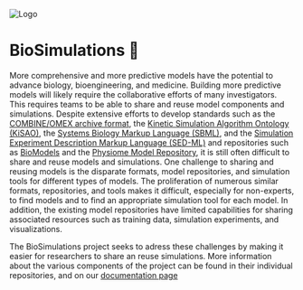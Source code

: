 ![Logo](https://raw.githubusercontent.com/biosimulations/biosimulations/dev/libs/shared/assets/src/assets/images/biosimulations-logo/logo-white.svg)

# BioSimulations 🧬

More comprehensive and more predictive models have the potential to advance biology, bioengineering, and medicine. Building more predictive models will likely require the collaborative efforts of many investigators. This requires teams to be able to share and reuse model components and simulations. Despite extensive efforts to develop standards such as the [COMBINE/OMEX archive format](https://combinearchive.org/), the [Kinetic Simulation Algorithm Ontology (KiSAO)](https://github.com/SED-ML/KiSAO/), the [Systems Biology Markup Language (SBML)](http://sbml.org/), and the [Simulation Experiment Description Markup Language (SED-ML)](https://www.sed-ml.org/) and repositories such as [BioModels](http://biomodels.net/) and the [Physiome Model Repository](https://models.physiomeproject.org/), it is still often difficult to share and reuse models and simulations. One challenge to sharing and reusing models is the disparate formats, model repositories, and simulation tools for different types of models. The proliferation of numerous similar formats, repositories, and tools makes it difficult, especially for non-experts, to find models and to find an appropriate simulation tool for each model. In addition, the existing model repositories have limited capabilities for sharing associated resources such as training data, simulation experiments, and visualizations.

The BioSimulations project seeks to adress these challenges by making it easier for researchers to share an reuse simulations. More information about the various components of the project can be found in their individual repositories, and on our [documentation page](https://docs.biosimulations.org)
